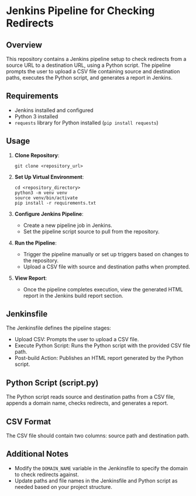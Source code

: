 

# Jenkins Pipeline for Checking Redirects

## Overview
This repository contains a Jenkins pipeline setup to check redirects from a source URL to a destination URL, using a Python script. The pipeline prompts the user to upload a CSV file containing source and destination paths, executes the Python script, and generates a report in Jenkins.

## Requirements
- Jenkins installed and configured
- Python 3 installed
- `requests` library for Python installed (`pip install requests`)

## Usage
1. **Clone Repository**:
   ```
   git clone <repository_url>
   ```

2. **Set Up Virtual Environment**:
   ```
   cd <repository_directory>
   python3 -m venv venv
   source venv/bin/activate
   pip install -r requirements.txt
   ```

3. **Configure Jenkins Pipeline**:
   - Create a new pipeline job in Jenkins.
   - Set the pipeline script source to pull from the repository.

4. **Run the Pipeline**:
   - Trigger the pipeline manually or set up triggers based on changes to the repository.
   - Upload a CSV file with source and destination paths when prompted.

5. **View Report**:
   - Once the pipeline completes execution, view the generated HTML report in the Jenkins build report section.

## Jenkinsfile
The Jenkinsfile defines the pipeline stages:
- Upload CSV: Prompts the user to upload a CSV file.
- Execute Python Script: Runs the Python script with the provided CSV file path.
- Post-build Action: Publishes an HTML report generated by the Python script.

## Python Script (script.py)
The Python script reads source and destination paths from a CSV file, appends a domain name, checks redirects, and generates a report.

## CSV Format
The CSV file should contain two columns: source path and destination path.

## Additional Notes
- Modify the `DOMAIN_NAME` variable in the Jenkinsfile to specify the domain to check redirects against.
- Update paths and file names in the Jenkinsfile and Python script as needed based on your project structure.

